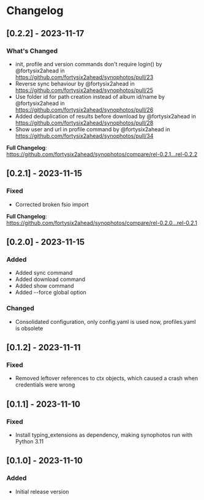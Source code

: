 # Changelog

## [0.2.2] - 2023-11-17

### What's Changed

- init, profile and version commands don't require login() by @fortysix2ahead in https://github.com/fortysix2ahead/synophotos/pull/23
- Reverse sync behaviour by @fortysix2ahead in https://github.com/fortysix2ahead/synophotos/pull/25
- Use folder id for path creation instead of album id/name by @fortysix2ahead in https://github.com/fortysix2ahead/synophotos/pull/26
- Added deduplication of results before download by @fortysix2ahead in https://github.com/fortysix2ahead/synophotos/pull/28
- Show user and url in profile command by @fortysix2ahead in https://github.com/fortysix2ahead/synophotos/pull/34

**Full Changelog**: https://github.com/fortysix2ahead/synophotos/compare/rel-0.2.1...rel-0.2.2

## [0.2.1] - 2023-11-15

### Fixed

- Corrected broken fsio import

**Full Changelog**: https://github.com/fortysix2ahead/synophotos/compare/rel-0.2.0...rel-0.2.1

## [0.2.0] - 2023-11-15

### Added

- Added sync command
- Added download command
- Added show command
- Added --force global option

### Changed

- Consolidated configuration, only config.yaml is used now, profiles.yaml is obsolete

## [0.1.2] - 2023-11-11

### Fixed

- Removed leftover references to ctx objects, which caused a crash when credentials were wrong

## [0.1.1] - 2023-11-10

### Fixed

- Install typing_extensions as dependency, making synophotos run with Python 3.11

## [0.1.0] - 2023-11-10

### Added

- Initial release version

